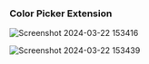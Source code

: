 ### Color Picker Extension


![Screenshot 2024-03-22 153416](https://github.com/yogi0808/color-picker-extension/assets/148646093/ca80443f-41c0-49ec-a5be-eb784eef2938)


![Screenshot 2024-03-22 153439](https://github.com/yogi0808/color-picker-extension/assets/148646093/5ddfbdcc-7bb2-4a00-aa9f-65e19701e797)
